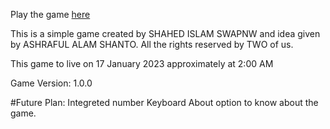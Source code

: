 Play the game [here](https://shahed19is.github.io/guess-and-loss/)

This is a simple game created by SHAHED ISLAM SWAPNW and idea given by ASHRAFUL ALAM SHANTO.
All the rights reserved by TWO of us.

This game to live on 17 January 2023 approximately at 2:00 AM

Game Version:   1.0.0

#Future Plan:
    Integreted number Keyboard
    About option to know about the game.